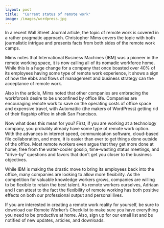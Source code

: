 ```yaml
---
layout: post
title:  "Current status of remote work"
image: /images/wordpress.jpg
---
```


In a recent Wall Street Journal article, the topic of remote work is covered in a rather pragmatic approach. Christopher Mims covers the topic with both journalistic intrigue and presents facts from both sides of the remote work camps.

Mims notes that International Business Machines (IBM) was a pioneer in the remote working space, it is now calling all of its nomadic workforce home. While this is a huge change for a company that once boasted over 40% of its employees having some type of remote work experience, it shows a sign of how the ebbs and flows of management and business strategy can the acceptance of remote work.

Also in the article, Mims noted that other companies are embracing the workforce’s desire to be unconfined by office life. Companies are encouraging remote work to save on the operating costs of office space and expensive travel, with Automattic (the makers of WordPress) getting rid of their flagship office in sheik San Francisco.

Now what does this mean for you? First, if you are working at a technology company, you probably already have some type of remote work option. With the advances in internet speed, communication software, cloud-based file collaboration, and more, it is easier than ever to get things done outside of the office. Most remote workers even argue that they get more done at home, free from the water-cooler gossip, time-wasting status meetings, and “drive-by” questions and favors that don’t get you closer to the business objectives.

While IBM is making the drastic move to bring its employees back into the office, many companies are looking to allow more flexibility. As the competition for valuable knowledge workers grows, companies are willing to be flexible to retain the best talent. As remote workers ourselves, Adriaan and I can attest to the fact the flexibility of remote working has both positive effects on both our professional output and personal lives.

If you are interested in creating a remote work reality for yourself, be sure to download our Remote Worker’s Checklist to make sure you have everything you need to be productive at home. Also, sign up for our email list and be notified of new updates, articles, and downloads.
